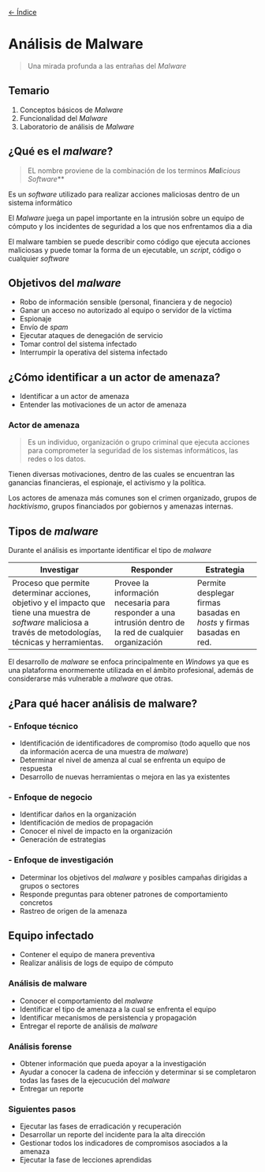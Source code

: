 [<- Índice](../AnalisisMalware.md)
# Análisis de Malware

> Una mirada profunda a las entrañas del *Malware*

## Temario

1. Conceptos básicos de *Malware*
2. Funcionalidad del *Malware*
3. Laboratorio de análisis de *Malware*

## ¿Qué es el *malware*?

> EL nombre proviene de la combinación de los terminos ***Mal**icious Soft**ware***

Es un *software* utilizado para realizar acciones maliciosas dentro de un sistema informático

El *Malware* juega un papel importante en la intrusión sobre un equipo de cómputo y los incidentes de seguridad a los que nos enfrentamos dia a dia

El malware tambien se puede describir como código que ejecuta acciones maliciosas y puede tomar la forma de un ejecutable, un *script*, código o cualquier *software*

## Objetivos del *malware*

- Robo de información sensible (personal, financiera y de negocio)
- Ganar un acceso no autorizado al equipo o servidor de la víctima
- Espionaje
- Envío de *spam*
- Ejecutar ataques de denegación de servicio
- Tomar control del sistema infectado
- Interrumpir la operativa del sistema infectado

## ¿Cómo identificar a un actor de amenaza?

- Identificar a un actor de amenaza
- Entender las motivaciones de un actor de amenaza

### Actor de amenaza

> Es un individuo, organización o grupo criminal que ejecuta acciones para comprometer la seguridad de los sistemas informáticos, las redes o los datos.

Tienen diversas motivaciones, dentro de las cuales se encuentran las ganancias financieras, el espionaje, el activismo y la política.

Los actores de amenaza más comunes son el crimen organizado, grupos de *hacktivismo*, grupos financiados por gobiernos y amenazas internas.

## Tipos de *malware*

Durante el análisis es importante identificar el tipo de *malware*

| Investigar                                                                                                                                                      | Responder                                                                                                 | Estrategia                                                           |
| --------------------------------------------------------------------------------------------------------------------------------------------------------------- | --------------------------------------------------------------------------------------------------------- | -------------------------------------------------------------------- |
| Proceso que permite determinar acciones, objetivo y el impacto que tiene una muestra de *software* maliciosa a través de metodologías, técnicas y herramientas. | Provee la información necesaria para responder a una intrusión dentro de la red de cualquier organización | Permite desplegar firmas basadas en *hosts* y firmas basadas en red. |

El desarrollo de *malware* se enfoca principalmente en *Windows* ya que es una plataforma enormemente utilizada en el ámbito profesional, además de considerarse más vulnerable a *malware* que otras.

## ¿Para qué hacer análisis de malware?

### - Enfoque técnico

- Identificación de identificadores de compromiso (todo aquello que nos da información acerca de una muestra de *malware*)
- Determinar el nivel de amenza al cual se enfrenta un equipo de respuesta
- Desarrollo de nuevas herramientas o mejora en las ya existentes

### - Enfoque de negocio

- Identificar daños en la organización
- Identificación de medios de propagación
- Conocer el nivel de impacto en la organización
- Generación de estrategias

### - Enfoque de investigación

- Determinar los objetivos del *malware* y posibles campañas dirigidas a grupos o sectores
- Responde preguntas para obtener patrones de comportamiento concretos
- Rastreo de origen de la amenaza

## Equipo infectado

- Contener el equipo de manera preventiva
- Realizar análisis de logs de equipo de cómputo

### Análisis de malware

- Conocer el comportamiento del *malware*
- Identificar el tipo de amenaza a la cual se enfrenta el equipo
- Identificar mecanismos de persistencia y propagación
- Entregar el reporte de análisis de *malware*

### Análisis forense

- Obtener información que pueda apoyar a la investigación
- Ayudar a conocer la cadena de infección y determinar si se completaron todas las fases de la ejecucución del *malware*
- Entregar un reporte

### Siguientes pasos

- Ejecutar las fases de erradicación y recuperación
- Desarrollar un reporte del incidente para la alta dirección
- Gestionar todos los indicadores de compromisos asociados a la amenaza
- Ejecutar la fase de lecciones aprendidas

